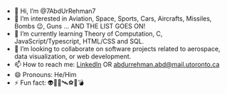 - 👋 Hi, I’m @7AbdUrRehman7
- 👀 I’m interested in Aviation, Space, Sports, Cars, Aircrafts, Missiles, Bombs 😉, Guns ... AND THE LIST GOES ON!
- 🌱 I’m currently learning Theory of Computation, C, JavaScript/Typescript, HTML/CSS and SQL.
- 💞️ I’m looking to collaborate on software projects related to aerospace, data visualization, or web development.
- 📫 How to reach me: [LinkedIn](https://www.linkedin.com/in/abd-ur-rehman-67aa302a9/) OR abdurrehman.abd@mail.utoronto.ca
- 😄 Pronouns: He/Him
- ⚡ Fun fact: 👽🚀🌌🛰⚽️🏏💣

<!---
7AbdUrRehman7/7AbdUrRehman7 is a ✨ special ✨ repository because its `README.md` (this file) appears on your GitHub profile.
You can click the Preview link to take a look at your changes.
--->
